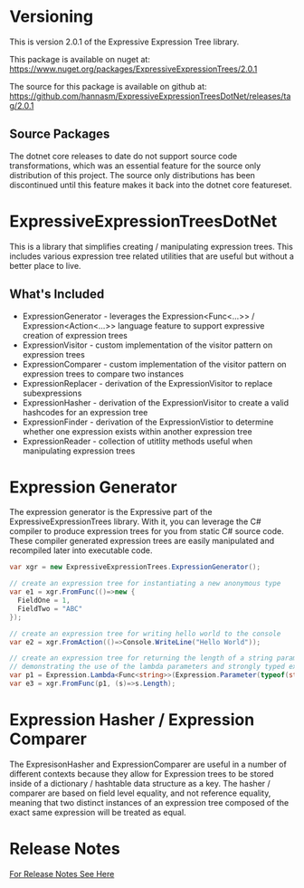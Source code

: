 # Versioning
This is version 2.0.1 of the Expressive Expression Tree library.

This package is available on nuget at: https://www.nuget.org/packages/ExpressiveExpressionTrees/2.0.1

The source for this package is available on github at: https://github.com/hannasm/ExpressiveExpressionTreesDotNet/releases/tag/2.0.1

## Source Packages
The dotnet core releases to date do not support source code transformations, which was an essential feature for the source only distribution of this project. The source only distributions has been discontinued until this feature makes it back into the dotnet core featureset.

# ExpressiveExpressionTreesDotNet
This is a library that simplifies creating / manipulating expression trees. This includes various expression tree related utilities
that are useful but without a better place to live.

## What's Included

* ExpressionGenerator - leverages the Expression<Func<...>> / Expression<Action<...>> language feature to support expressive creation of expression trees
* ExpressionVisitor - custom implementation of the visitor pattern on expression trees
* ExpressionComparer - custom implementation of the visitor pattern on expression trees to compare two instances
* ExpressionReplacer - derivation of the ExpressionVisitor to replace subexpressions
* ExpressionHasher - derivation of the ExpressionVisitor to create a valid hashcodes for an expression tree
* ExpressionFinder - derivation of the ExpressionVistior to determine whether one expression exists within another expression tree
* ExpressionReader - collection of utitlity methods useful when manipulating expression trees

# Expression Generator

The expression generator is the Expressive part of the ExpressiveExpressionTrees library. With it, you can leverage the C# compiler to 
produce expression trees for you from static C# source code. These compiler generated expression trees are easily manipulated and
recompiled later into executable code.

```csharp
var xgr = new ExpressiveExpressionTrees.ExpressionGenerator();

// create an expression tree for instantiating a new anonymous type
var e1 = xgr.FromFunc(()=>new {
  FieldOne = 1,
  FieldTwo = "ABC"
});

// create an expression tree for writing hello world to the console
var e2 = xgr.FromAction(()=>Console.WriteLine("Hello World"));

// create an expression tree for returning the length of a string parameter
// demonstrating the use of the lambda parameters and strongly typed expression substitutions
var p1 = Expression.Lambda<Func<string>>(Expression.Parameter(typeof(string)));
var e3 = xgr.FromFunc(p1, (s)=>s.Length);
```

# Expression Hasher / Expression Comparer
The ExpresisonHasher and ExpressionComparer are useful in a number of different contexts because they allow for Expression trees to
be stored inside of a dictionary / hashtable data structure as a key. The hasher / comparer are based on field level
equality, and not reference equality, meaning that two distinct instances of an expression tree composed of the exact same expression
will be treated as equal.

# Release Notes

[For Release Notes See Here](ExpressiveExpressionTrees.ReleaseNotes.md)

